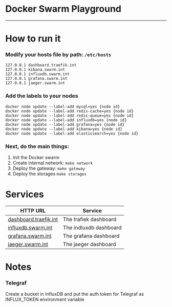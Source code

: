 # Docker Swarm Playground

---

# How to run it
 
### Modify your hosts file by path: ```/etc/hosts```

```shell
127.0.0.1 dashboard.traefik.int
127.0.0.1 kibana.swarm.int
127.0.0.1 influxdb.swarm.int
127.0.0.1 grafana.swarm.int
127.0.0.1 jaeger.swarm.int
```

### Add the labels to your nodes

```shell
docker node update --label-add mysql=yes {node id}
docker node update --label-add redis-cache=yes {node id}
docker node update --label-add redis-queue=yes {node id}
docker node update --label-add influxdb=yes {node id}
docker node update --label-add grafana=yes {node id}
docker node update --label-add kibana=yes {node id}
docker node update --label-add elasticsearch=yes {node id}
```

### Next, do the main things:
1. Init the Docker swarm
2. Create internal network: ```make network```
3. Deploy the gateway: ```make gateway```
4. Deploy the storages ```make storages```


# Services

| HTTP URL                                              | Service               |
|-------------------------------------------------------|-----------------------|
| [dashboard.traefik.int](http://dashboard.traefik.int) | The trafiek dashboard |
| [influxdb.swarm.int](http://influxdb.swarm.int)       | The indluxdb dashboard |
| [grafana.swarm.int](http://grafana.swarm.int)         | The grafana dashboard |
| [jaeger.swarm.int](http://jaeger.swarm.int)           | The jaeger dashboard  |


# Notes

### Telegraf 
Create a bucket in InfluxDB and put the auth token for Telegraf as INFLUX_TOKEN environment variable